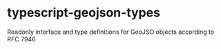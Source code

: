 # typescript-geojson-types
Readonly interface and type definitions for GeoJSO objects according to RFC 7946
